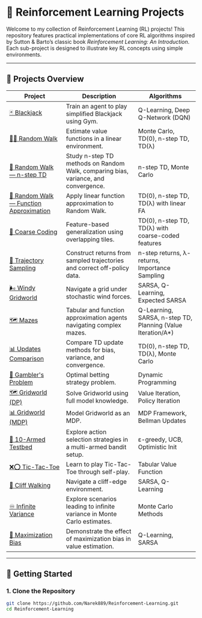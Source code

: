 # 🤖 Reinforcement Learning Projects

Welcome to my collection of Reinforcement Learning (RL) projects! This repository features practical implementations of core RL algorithms inspired by Sutton & Barto’s classic book *Reinforcement Learning: An Introduction*. Each sub-project is designed to illustrate key RL concepts using simple environments.

---

## 📁 Projects Overview

| Project | Description | Algorithms |
|--------|-------------|------------|
| [🃏 Blackjack](./blackjack) | Train an agent to play simplified Blackjack using Gym. | Q-Learning, Deep Q-Network (DQN) |
| [🚶‍♂️ Random Walk](./random-walk) | Estimate value functions in a linear environment. | Monte Carlo, TD(0), n-step TD, TD(λ) |
| [🚶 Random Walk — n-step TD](./random-walk-ntd) | Study n-step TD methods on Random Walk, comparing bias, variance, and convergence. | n-step TD, Monte Carlo |
| [🚶 Random Walk — Function Approximation](./random-walk-fa) | Apply linear function approximation to Random Walk. | TD(0), n-step TD, TD(λ) with linear FA |
| [🎨 Coarse Coding](./coarse-coding) | Feature-based generalization using overlapping tiles. | TD(0), n-step TD, TD(λ) with coarse-coded features |
| [🎲 Trajectory Sampling](./trajectory-sampling) | Construct returns from sampled trajectories and correct off-policy data. | n-step returns, λ-returns, Importance Sampling |
| [🌬️ Windy Gridworld](./windy-gridworld) | Navigate a grid under stochastic wind forces. | SARSA, Q-Learning, Expected SARSA |
| [🗺️ Mazes](./mazes) | Tabular and function approximation agents navigating complex mazes. | Q-Learning, SARSA, n-step TD, Planning (Value Iteration/A*) |
| [📊 Updates Comparison](./updates-comparison) | Compare TD update methods for bias, variance, and convergence. | TD(0), n-step TD, TD(λ), Monte Carlo |
| [🎰 Gambler's Problem](./gambler-problem) | Optimal betting strategy problem. | Dynamic Programming |
| [🗺️ Gridworld (DP)](./gridworld-dp) | Solve Gridworld using full model knowledge. | Value Iteration, Policy Iteration |
| [📊 Gridworld (MDP)](./gridworld-mdp) | Model Gridworld as an MDP. | MDP Framework, Bellman Updates |
| [🎯 10-Armed Testbed](./ten-armed-testbed) | Explore action selection strategies in a multi-armed bandit setup. | ε-greedy, UCB, Optimistic Init |
| [❌⭕ Tic-Tac-Toe](./tic-tac-toe) | Learn to play Tic-Tac-Toe through self-play. | Tabular Value Function |
| [🌄 Cliff Walking](./cliff-walking) | Navigate a cliff-edge environment. | SARSA, Q-Learning |
| [♾️ Infinite Variance](./infinite-variance) | Explore scenarios leading to infinite variance in Monte Carlo estimates. | Monte Carlo Methods |
| [🎲 Maximization Bias](./maximization-bias) | Demonstrate the effect of maximization bias in value estimation. | Q-Learning, SARSA |

---

## 🚀 Getting Started

### 1. Clone the Repository

```bash
git clone https://github.com/Narek889/Reinforcement-Learning.git
cd Reinforcement-Learning
